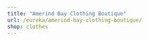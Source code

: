 ```yaml
---
title: "Amerind Bay Clothing Boutique"
url: /eureka/amerind-bay-clothing-boutique/
shop: clothes
---
```

